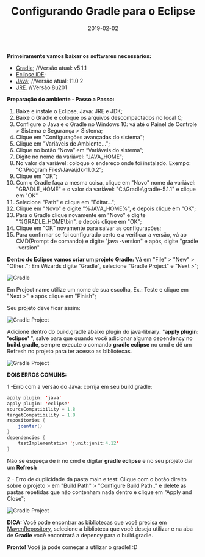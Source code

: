 ﻿---
date: 2019-02-02
title: "Configurando Gradle para o Eclipse"
description: "Aprenda como configurar o Gradle, passo a passo!"
category: "gradle"
image: '/assets/img/cover/cover2.png'
---

**Primeiramente vamos baixar os softwares necessários:**
- <a href="https://gradle.org/releases/" target="_blank" rel="nofollow, noreferrer,noopener,external">Gradle</a>; //Versão atual: v5.1.1
- <a href="https://www.eclipse.org/" target="_blank" rel="nofollow, noreferrer,noopener,external">Eclipse IDE</a>;
- <a href="https://www.oracle.com/technetwork/java/javase/downloads/index.html" target="_blank" rel="nofollow, noreferrer,noopener,external">Java</a>; //Versão atual: 11.0.2
- <a href="https://www.oracle.com/java/technologies/javase/javase8-archive-downloads.html" target="_blank" rel="nofollow, noreferrer,noopener,external">JRE</a>. //Versão 8u201

**Preparação do ambiente - Passo a Passo:**

1. Baixe e instale o Eclipse, Java: JRE e JDK;
2. Baixe o Gradle e coloque os arquivos descompactados no local C;
3. Configure o Java e o Gradle no Windows 10: vá até o Painel de Controle > Sistema e Segurança > Sistema;
4. Clique em "Configurações avançadas do sistema";
5. Clique em "Variáveis de Ambiente...";
6. Clique no botão “Nova” em “Variáveis do sistema”;
7. Digite no nome da variável: "JAVA_HOME";
8. No valor da variável: coloque o endereço onde foi instalado. Exempo: “C:\Program Files\Java\jdk-11.0.2”;
9. Clique em "OK";
10. Com o Gradle faça a mesma coisa, clique em "Novo" nome da variável: "GRADLE_HOME" e o valor da variável: "C:\Gradle\gradle-5.1.1" e clique em "OK"
11. Selecione "Path" e clique em "Editar...";
12. Clique em "Novo" e digite "%JAVA_HOME%", e depois clique em "OK";
13. Para o Gradle clique novamente em "Novo" e digite "%GRADLE_HOME\bin", e depois clique em "OK";
14. Clique em "OK" novamente para salvar as configurações;
15. Para confirmar se foi configurado certo e a verificar a versão, vá ao CMD(Prompt de comando) e digite "java -version" e após, digite "gradle -version"

**Dentro do Eclipse vamos criar um projeto Gradle:**
Vá em "File" > "New" > "Other..";
Em Wizards digite "Gradle", selecione "Gradle Project" e "Next >";

![Gradle](/assets/img/gradleProject.png)

Em Project name utilize um nome de sua escolha, Ex.: Teste e clique em "Next >" e após clique em "Finish";

Seu projeto deve ficar assim:

<div class="averageSize">

![Gradle Project](/assets/img/gradleProject1.png)

</div>

Adicione dentro do build.gradle abaixo plugin do java-library: 
"**apply plugin: 'eclipse'** ", salve para que quando você adicionar alguma dependency no **build.gradle**, sempre execute o comando **gradle eclipse** no cmd e dê um Refresh no projeto para ter acesso as bibliotecas.

<div class="averageSize">

![Gradle Project](/assets/img/gradleProject2.png)

</div>

**DOIS ERROS COMUNS:**

1 -Erro com a versão do Java: corrija em seu build.gradle:

```java
apply plugin: 'java'
apply plugin: 'eclipse'
sourceCompatibility = 1.8
targetCompatibility = 1.8
repositories {
    jcenter()
}
dependencies {
    testImplementation 'junit:junit:4.12'
}
```

Não se esqueça de ir no cmd e digitar **gradle eclipse** e no seu projeto dar um **Refresh**

2 - Erro de duplicidade da pasta main e test: Clique com o botão direito sobre o projeto > em "Build Path" > "Configure Build Path.." e delete as pastas repetidas que não contenham nada dentro e clique em "Apply and Close";

<div class="averageSize">

![Gradle Project](/assets/img/gradleProject3.png)

</div>

**DICA:** Você pode encontrar as bibliotecas que você precisa em <a href="https://mvnrepository.com/" target="_blank" rel="nofollow, noreferrer,noopener,external">MavenRepository</a>, selecione a biblioteca que você deseja utilizar e na aba de **Gradle** você encontrará a depency para o build.gradle.

**Pronto!** Você já pode começar a utilizar o gradle! :D
